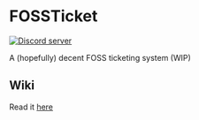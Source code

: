 # FOSSTicket
<a href="https://discord.gg/Jv6rqT3">
    <img src="https://discordapp.com/api/guilds/538832079274901517/embed.png" alt="Discord server" />
</a>

A (hopefully) decent FOSS ticketing system (WIP)


## Wiki
Read it [here](https://github.com/TheRandomMelon/FOSSTicket/wiki)
